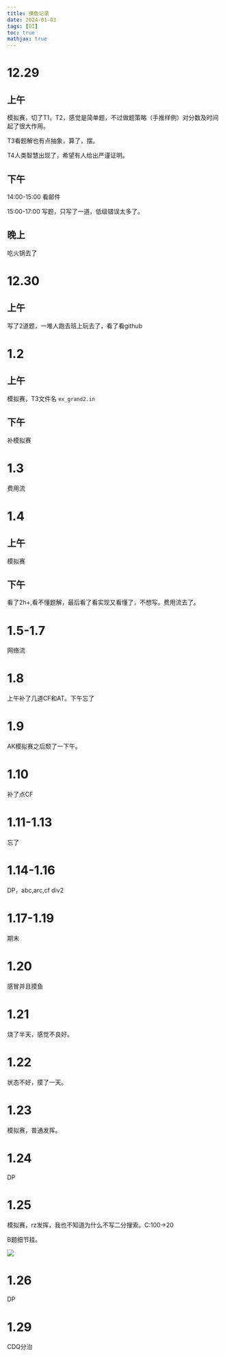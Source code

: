 ```yaml
---
title: 摸鱼记录
date: 2024-01-03
tags: [OI]
toc: true
mathjax: true
---
```



# 12.29
## 上午
模拟赛，切了T1，T2，感觉是简单题，不过做题策略（手推样例）对分数及时间起了很大作用。

T3看题解也有点抽象，算了，摆。

T4人类智慧出现了，希望有人给出严谨证明。

## 下午

14:00-15:00 看邮件

15:00-17:00 写题，只写了一道，低级错误太多了。

## 晚上

吃火锅去了

# 12.30

## 上午

写了2道题，一堆人跑去班上玩去了，看了看github

# 1.2

## 上午

模拟赛，T3文件名 `ex_grand2.in`

## 下午

补模拟赛

# 1.3

费用流

# 1.4

## 上午

模拟赛

## 下午

看了2h+,看不懂题解，最后看了看实现又看懂了，不想写。费用流去了。

# 1.5-1.7

网络流

# 1.8

上午补了几道CF和AT。下午忘了

# 1.9

AK模拟赛之后颓了一下午。

# 1.10 

补了点CF

# 1.11-1.13

忘了

# 1.14-1.16

DP，abc,arc,cf div2

# 1.17-1.19

期末

# 1.20

感冒并且摸鱼

# 1.21

烧了半天，感觉不良好。

# 1.22 

状态不好，摸了一天。

# 1.23

模拟赛，普通发挥。

# 1.24

DP

# 1.25

模拟赛，rz发挥，我也不知道为什么不写二分搜索。C:100->20

B题细节挂。


![](https://cdn.luogu.com.cn/upload/image_hosting/lsoahfqr.png)

# 1.26

DP

# 1.29

CDQ分治
